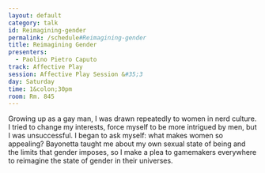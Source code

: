 ```yaml
---
layout: default
category: talk
id: Reimagining-gender
permalink: /schedule#Reimagining-gender
title: Reimagining Gender
presenters:
  - Paolino Pietro Caputo
track: Affective Play
session: Affective Play Session &#35;3
day: Saturday
time: 1&colon;30pm
room: Rm. 845
---
```

Growing up as a gay man, I was drawn repeatedly to women in nerd culture. I tried to change my interests, force myself to be more intrigued by men, but I was unsuccessful. I began to ask myself: what makes women so appealing? Bayonetta taught me about my own sexual state of being and the limits that gender imposes, so I make a plea to gamemakers everywhere to reimagine the state of gender in their universes.